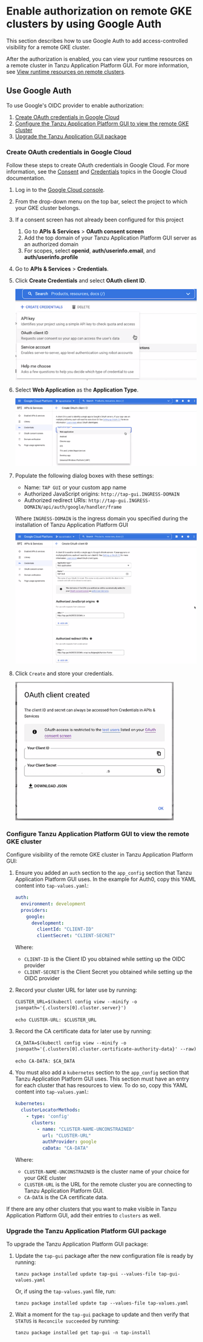 # Enable authorization on remote GKE clusters by using Google Auth

This section describes how to use Google Auth to add access-controlled visibility for a remote
GKE cluster.

After the authorization is enabled, you can view your runtime resources on a remote cluster in
Tanzu Application Platform GUI. For more information, see
[View runtime resources on remote clusters](view-rsrcs-rbac-only-global.hbs.md).

## <a id="googles-oidc-provider"></a> Use Google Auth

To use Google's OIDC provider to enable authorization:

1. [Create OAuth credentials in Google Cloud](#create-oauth-creds)
1. [Configure the Tanzu Application Platform GUI to view the remote GKE cluster](#configure-tap-gui)
1. [Upgrade the Tanzu Application GUI package](#upgrade-tap-gui)

### <a id="create-oauth-creds"></a> Create OAuth credentials in Google Cloud

Follow these steps to create OAuth credentials in Google Cloud. For more information, see
the [Consent](https://console.cloud.google.com/apis/credentials/consent) and
[Credentials](https://console.cloud.google.com/apis/credentials) topics in the Google Cloud
documentation.

1. Log in to the [Google Cloud console](https://console.cloud.google.com).
1. From the drop-down menu on the top bar, select the project to which your GKE cluster belongs.
1. If a consent screen has not already been configured for this project

    1. Go to **APIs & Services** > **OAuth consent screen**
    1. Add the top domain of your Tanzu Application Platform GUI server as an authorized domain
    1. For scopes, select **openid**, **auth/userinfo.email**, and **auth/userinfo.profile**

1. Go to **APIs & Services** > **Credentials**.
1. Click **Create Credentials** and select **OAuth client ID**.

    ![OAuth client created](../plugins/images/tap-gui-gke-auth-1.png)

1. Select **Web Application** as the **Application Type**.

    ![OAuth client created](../plugins/images/tap-gui-gke-auth-2.png)

1. Populate the following dialog boxes with these settings:

    - Name: `TAP GUI` or your custom app name
    - Authorized JavaScript origins: `http://tap-gui.INGRESS-DOMAIN`
    - Authorized redirect URIs: `http://tap-gui.INGRESS-DOMAIN/api/auth/google/handler/frame`

    Where `INGRESS-DOMAIN` is the ingress domain you specified during the installation of
    Tanzu Application Platform GUI

    ![OAuth client created](../plugins/images/tap-gui-gke-auth-3.png)

1. Click `Create` and store your credentials.

    ![OAuth client created](../plugins/images/tap-gui-gke-auth-4.png)

### <a id="configure-tap-gui"></a> Configure Tanzu Application Platform GUI to view the remote GKE cluster

Configure visibility of the remote GKE cluster in Tanzu Application Platform GUI:

1. Ensure you added an `auth` section to the `app_config` section that Tanzu Application Platform GUI
uses. In the example for Auth0, copy this YAML content into `tap-values.yaml`:

    ```yaml
    auth:
      environment: development
      providers:
        google:
          development:
            clientId: "CLIENT-ID"
            clientSecret: "CLIENT-SECRET"
    ```

    Where:

    - `CLIENT-ID` is the Client ID you obtained while setting up the OIDC provider
    - `CLIENT-SECRET` is the Client Secret you obtained while setting up the OIDC provider

1. Record your cluster URL for later use by running:

    ```console
    CLUSTER_URL=$(kubectl config view --minify -o jsonpath='{.clusters[0].cluster.server}')

    echo CLUSTER-URL: $CLUSTER_URL
    ```

1. Record the CA certificate data for later use by running:

    ```console
    CA_DATA=$(kubectl config view --minify -o jsonpath='{.clusters[0].cluster.certificate-authority-data}' --raw)

    echo CA-DATA: $CA_DATA
    ```

1. You must also add a `kubernetes` section to the `app_config` section that
Tanzu Application Platform GUI uses. This section must have an entry for each cluster that has
resources to view. To do so, copy this YAML content into `tap-values.yaml`:

    ```yaml
    kubernetes:
      clusterLocatorMethods:
        - type: 'config'
          clusters:
            - name: "CLUSTER-NAME-UNCONSTRAINED"
              url: "CLUSTER-URL"
              authProvider: google
              caData: "CA-DATA"
    ```

    Where:

    - `CLUSTER-NAME-UNCONSTRAINED` is the cluster name of your choice for your GKE cluster
    - `CLUSTER-URL` is the URL for the remote cluster you are connecting to
    Tanzu Application Platform GUI.
    - `CA-DATA` is the CA certificate data.

If there are any other clusters that you want to make visible in Tanzu Application Platform GUI, add
their entries to `clusters` as well.

### <a id="upgrade-tap-gui"></a> Upgrade the Tanzu Application Platform GUI package

To upgrade the Tanzu Application Platform GUI package:

1. Update the `tap-gui` package after the new configuration file is ready by running:

    ```console
    tanzu package installed update tap-gui --values-file tap-gui-values.yaml
    ```

    Or, if using the `tap-values.yaml` file, run:

    ```console
    tanzu package installed update tap --values-file tap-values.yaml
    ```

1. Wait a moment for the `tap-gui` package to update and then verify that `STATUS` is
`Reconcile succeeded` by running:

    ```console
    tanzu package installed get tap-gui -n tap-install
    ```
